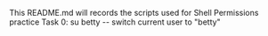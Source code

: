 This README.md will records the scripts used for Shell Permissions practice
Task 0: su betty -- switch current user to "betty"
